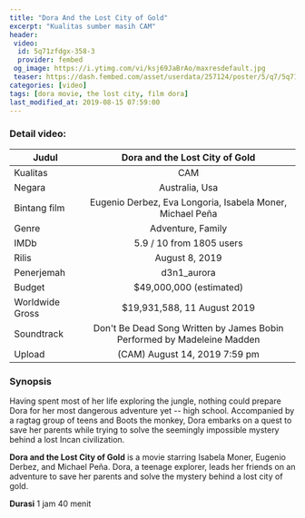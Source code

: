 ```yaml
---
title: "Dora And the Lost City of Gold"
excerpt: "Kualitas sumber masih CAM"
header:
 video:
  id: 5q71zfdgx-358-3
  provider: fembed
 og_image: https://i.ytimg.com/vi/ksj69JaBrAo/maxresdefault.jpg
 teaser: https://dash.fembed.com/asset/userdata/257124/poster/5/q7/5q71zfdgx-358-3.png
categories: [video]
tags: [dora movie, the lost city, film dora]
last_modified_at: 2019-08-15 07:59:00
---
```


### Detail video:

|Judul|Dora and the Lost City of Gold|
|---|:---:|
|Kualitas|CAM|
|Negara|Australia, Usa|
|Bintang film|Eugenio Derbez, Eva Longoria, Isabela Moner, Michael Peña|
|Genre|Adventure, Family|
|IMDb|5.9 / 10 from 1805 users|
|Rilis|August 8, 2019|
|Penerjemah|d3n1_aurora|
|Budget|$49,000,000 (estimated)|
|Worldwide Gross|$19,931,588, 11 August 2019|
|Soundtrack|Don't Be Dead Song Written by James Bobin Performed by Madeleine Madden|
|Upload|(CAM) August 14, 2019 7:59 pm|

### Synopsis

Having spent most of her life exploring the jungle, nothing could prepare Dora for her most dangerous adventure yet -- high school. Accompanied by a ragtag group of teens and Boots the monkey, Dora embarks on a quest to save her parents while trying to solve the seemingly impossible mystery behind a lost Incan civilization.

**Dora and the Lost City of Gold** is a movie starring Isabela Moner, Eugenio Derbez, and Michael Peña. Dora, a teenage explorer, leads her friends on an adventure to save her parents and solve the mystery behind a lost city of gold.

**Durasi** 1 jam 40 menit
